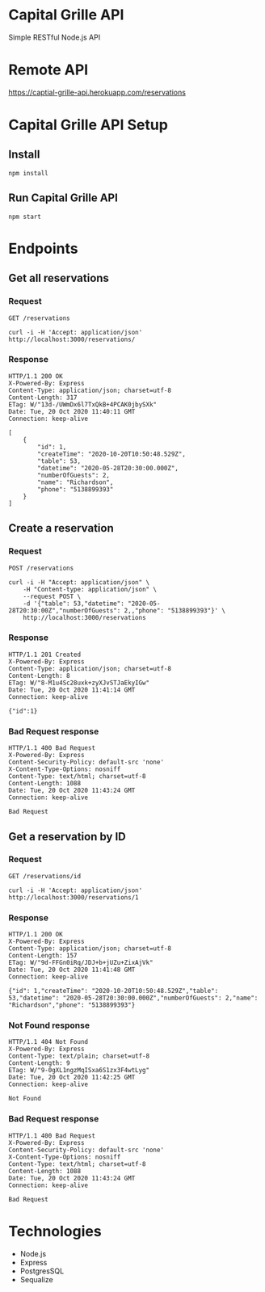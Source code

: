 # Capital Grille API

Simple RESTful Node.js API

# Remote API

<https://captial-grille-api.herokuapp.com/reservations>

# Capital Grille API Setup

## Install

    npm install

## Run Capital Grille API

    npm start

# Endpoints

## Get all reservations

### Request

`GET /reservations`

    curl -i -H 'Accept: application/json' http://localhost:3000/reservations/

### Response

    HTTP/1.1 200 OK
    X-Powered-By: Express
    Content-Type: application/json; charset=utf-8
    Content-Length: 317
    ETag: W/"13d-/UWmDx6l7TxQkB+4PCAK0jbySXk"
    Date: Tue, 20 Oct 2020 11:40:11 GMT
    Connection: keep-alive

    [
        {
            "id": 1,
            "createTime": "2020-10-20T10:50:48.529Z",
            "table": 53,
            "datetime": "2020-05-28T20:30:00.000Z",
            "numberOfGuests": 2,
            "name": "Richardson",
            "phone": "5138899393"
        }
    ]

## Create a reservation

### Request

`POST /reservations`

    curl -i -H "Accept: application/json" \
        -H "Content-type: application/json" \
        --request POST \
        -d '{"table": 53,"datetime": "2020-05-28T20:30:00Z","numberOfGuests": 2,,"phone": "5138899393"}' \
        http://localhost:3000/reservations

### Response

    HTTP/1.1 201 Created
    X-Powered-By: Express
    Content-Type: application/json; charset=utf-8
    Content-Length: 8
    ETag: W/"8-M1u4Sc28uxk+zyXJvSTJaEkyIGw"
    Date: Tue, 20 Oct 2020 11:41:14 GMT
    Connection: keep-alive

    {"id":1}

### Bad Request response

    HTTP/1.1 400 Bad Request
    X-Powered-By: Express
    Content-Security-Policy: default-src 'none'
    X-Content-Type-Options: nosniff
    Content-Type: text/html; charset=utf-8
    Content-Length: 1088
    Date: Tue, 20 Oct 2020 11:43:24 GMT
    Connection: keep-alive

    Bad Request

## Get a reservation by ID

### Request

`GET /reservations/id`

    curl -i -H 'Accept: application/json' http://localhost:3000/reservations/1

### Response

    HTTP/1.1 200 OK
    X-Powered-By: Express
    Content-Type: application/json; charset=utf-8
    Content-Length: 157
    ETag: W/"9d-FFGn0iRq/JDJ+b+jUZu+ZixAjVk"
    Date: Tue, 20 Oct 2020 11:41:48 GMT
    Connection: keep-alive

    {"id": 1,"createTime": "2020-10-20T10:50:48.529Z","table": 53,"datetime": "2020-05-28T20:30:00.000Z","numberOfGuests": 2,"name": "Richardson","phone": "5138899393"}

### Not Found response

    HTTP/1.1 404 Not Found
    X-Powered-By: Express
    Content-Type: text/plain; charset=utf-8
    Content-Length: 9
    ETag: W/"9-0gXL1ngzMqISxa6S1zx3F4wtLyg"
    Date: Tue, 20 Oct 2020 11:42:25 GMT
    Connection: keep-alive

    Not Found

### Bad Request response

    HTTP/1.1 400 Bad Request
    X-Powered-By: Express
    Content-Security-Policy: default-src 'none'
    X-Content-Type-Options: nosniff
    Content-Type: text/html; charset=utf-8
    Content-Length: 1088
    Date: Tue, 20 Oct 2020 11:43:24 GMT
    Connection: keep-alive

    Bad Request

# Technologies

* Node.js
* Express
* PostgresSQL
* Sequalize
